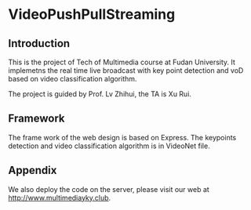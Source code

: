 # VideoPushPullStreaming
## Introduction

This is the project of Tech of Multimedia course at Fudan University. It implemetns the real time live broadcast with key point detection and voD based on video classification algorithm.


The project is guided by Prof. Lv Zhihui, the TA is Xu Rui.

## Framework
The frame work of the web design is based on Express. The keypoints detection and video classification algorithm is in VideoNet file.

## Appendix
We also deploy the code on the server, please visit our web at http://www.multimediayky.club.

